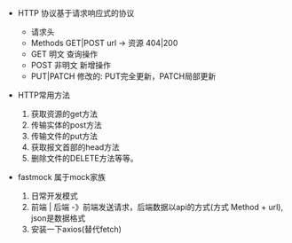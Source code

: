 - HTTP 协议基于请求响应式的协议
    - 请求头
    - Methods GET|POST url -> 资源 404|200
    - GET 明文 查询操作
    - POST 非明文 新增操作
    - PUT|PATCH 修改的: PUT完全更新，PATCH局部更新

- HTTP常用方法
    1. 获取资源的get方法
    2. 传输实体的post方法
    3. 传输文件的put方法
    4. 获取报文首部的head方法
    5. 删除文件的DELETE方法等等。

- fastmock 属于mock家族
    1. 日常开发模式
    2. 前端 | 后端 -》前端发送请求，后端数据以api的方式(方式 Method + url), json是数据格式
    3. 安装一下axios(替代fetch)
